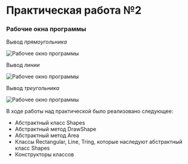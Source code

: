 # Практическая работа №2

### Рабочие окна программы
Вывод _прямоугольника_

![Рабочее окно программы](Rectangular.bmp)

Вывод _линии_

![Рабочее окно программы](Line.bmp)

Вывод _треугольника_

![Рабочее окно программы](Tring.bmp)


В ходе работы над практической было реализовано следующее:
- Абстрактный класс Shapes
- Абстрактный метод DrawShape
- Абстрактный метод Area
- Классы Rectangular, Line, Tring, которые наследуют абстрактный класс Shapes
- Конструкторы классов
